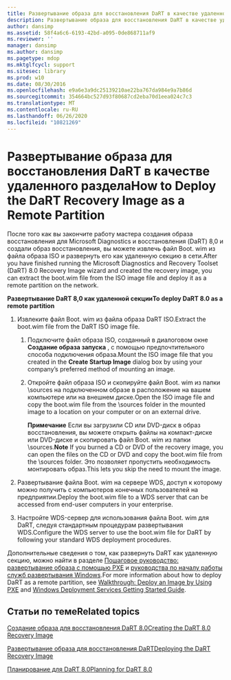 ```yaml
---
title: Развертывание образа для восстановления DaRT в качестве удаленного раздела
description: Развертывание образа для восстановления DaRT в качестве удаленного раздела
author: dansimp
ms.assetid: 58f4a6c6-6193-42bd-a095-0de868711af9
ms.reviewer: ''
manager: dansimp
ms.author: dansimp
ms.pagetype: mdop
ms.mktglfcycl: support
ms.sitesec: library
ms.prod: w10
ms.date: 08/30/2016
ms.openlocfilehash: e9a6e3a9dc25139210ae22ba767da984e9a7b86d
ms.sourcegitcommit: 354664bc527d93f80687cd2eba70d1eea024c7c3
ms.translationtype: MT
ms.contentlocale: ru-RU
ms.lasthandoff: 06/26/2020
ms.locfileid: "10821269"
---
```

# <span data-ttu-id="39456-103">Развертывание образа для восстановления DaRT в качестве удаленного раздела</span><span class="sxs-lookup"><span data-stu-id="39456-103">How to Deploy the DaRT Recovery Image as a Remote Partition</span></span>


<span data-ttu-id="39456-104">После того как вы закончите работу мастера создания образа восстановления для Microsoft Diagnostics и восстановления (DaRT) 8,0 и создали образ восстановления, вы можете извлечь файл Boot. wim из файла образа ISO и развернуть его как удаленную секцию в сети.</span><span class="sxs-lookup"><span data-stu-id="39456-104">After you have finished running the Microsoft Diagnostics and Recovery Toolset (DaRT) 8.0 Recovery Image wizard and created the recovery image, you can extract the boot.wim file from the ISO image file and deploy it as a remote partition on the network.</span></span>

**<span data-ttu-id="39456-105">Развертывание DaRT 8,0 как удаленной секции</span><span class="sxs-lookup"><span data-stu-id="39456-105">To deploy DaRT 8.0 as a remote partition</span></span>**

1.  <span data-ttu-id="39456-106">Извлеките файл Boot. wim из файла образа DaRT ISO.</span><span class="sxs-lookup"><span data-stu-id="39456-106">Extract the boot.wim file from the DaRT ISO image file.</span></span>

    1.  <span data-ttu-id="39456-107">Подключите файл образа ISO, созданный в диалоговом окне **Создание образа запуска** , с помощью предпочтительного способа подключения образа.</span><span class="sxs-lookup"><span data-stu-id="39456-107">Mount the ISO image file that you created in the **Create Startup Image** dialog box by using your company’s preferred method of mounting an image.</span></span>

    2.  <span data-ttu-id="39456-108">Откройте файл образа ISO и скопируйте файл Boot. wim из папки \\sources на подключенном образе в расположение на вашем компьютере или на внешнем диске.</span><span class="sxs-lookup"><span data-stu-id="39456-108">Open the ISO image file and copy the boot.wim file from the \\sources folder in the mounted image to a location on your computer or on an external drive.</span></span>

        <span data-ttu-id="39456-109">**Примечание**  Если вы загрузили CD или DVD-диск в образ восстановления, вы можете открыть файлы на компакт-диске или DVD-диске и скопировать файл Boot. wim из папки \\sources.</span><span class="sxs-lookup"><span data-stu-id="39456-109">**Note** If you burned a CD or DVD of the recovery image, you can open the files on the CD or DVD and copy the boot.wim file from the \\sources folder.</span></span> <span data-ttu-id="39456-110">Это позволяет пропустить необходимость монтировать образ.</span><span class="sxs-lookup"><span data-stu-id="39456-110">This lets you skip the need to mount the image.</span></span>

         

2.  <span data-ttu-id="39456-111">Развертывание файла Boot. wim на сервере WDS, доступ к которому можно получить с компьютеров конечных пользователей на предприятии.</span><span class="sxs-lookup"><span data-stu-id="39456-111">Deploy the boot.wim file to a WDS server that can be accessed from end-user computers in your enterprise.</span></span>

3.  <span data-ttu-id="39456-112">Настройте WDS-сервер для использования файла Boot. wim для DaRT, следуя стандартным процедурам развертывания WDS.</span><span class="sxs-lookup"><span data-stu-id="39456-112">Configure the WDS server to use the boot.wim file for DaRT by following your standard WDS deployment procedures.</span></span>

<span data-ttu-id="39456-113">Дополнительные сведения о том, как развернуть DaRT как удаленную секцию, можно найти в разделе [Пошаговое руководство: развертывание образа с помощью PXE](https://go.microsoft.com/fwlink/?LinkId=212108) и [руководства по началу работы служб развертывания Windows](https://go.microsoft.com/fwlink/?LinkId=212106).</span><span class="sxs-lookup"><span data-stu-id="39456-113">For more information about how to deploy DaRT as a remote partition, see [Walkthrough: Deploy an Image by Using PXE](https://go.microsoft.com/fwlink/?LinkId=212108) and [Windows Deployment Services Getting Started Guide](https://go.microsoft.com/fwlink/?LinkId=212106).</span></span>

## <span data-ttu-id="39456-114">Статьи по теме</span><span class="sxs-lookup"><span data-stu-id="39456-114">Related topics</span></span>


[<span data-ttu-id="39456-115">Создание образа для восстановления DaRT 8.0</span><span class="sxs-lookup"><span data-stu-id="39456-115">Creating the DaRT 8.0 Recovery Image</span></span>](creating-the-dart-80-recovery-image-dart-8.md)

[<span data-ttu-id="39456-116">Развертывание образа для восстановления DaRT</span><span class="sxs-lookup"><span data-stu-id="39456-116">Deploying the DaRT Recovery Image</span></span>](deploying-the-dart-recovery-image-dart-8.md)

[<span data-ttu-id="39456-117">Планирование для DaRT 8.0</span><span class="sxs-lookup"><span data-stu-id="39456-117">Planning for DaRT 8.0</span></span>](planning-for-dart-80-dart-8.md)

 

 





